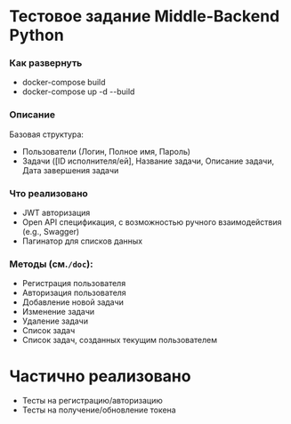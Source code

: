 # Тестовое задание Middle-Backend Python

### Как развернуть
- docker-compose build
- docker-compose up -d --build

### Описание
Базовая структура:
- Пользователи (Логин, Полное имя, Пароль)
- Задачи ([ID исполнителя/ей], Название задачи, Описание задачи, Дата завершения задачи

### Что реализовано
- JWT авторизация
- Open API спецификация, с возможностью ручного взаимодействия (e.g., Swagger)
- Пагинатор для списков данных

### Методы (см.`/doc`):

- Регистрация пользователя
- Авторизация пользователя
- Добавление новой задачи
- Изменение задачи
- Удаление задачи
- Список задач
- Список задач, созданных текущим пользователем


# Частично реализовано
- Тесты на регистрацию/авторизацию
- Тесты на получение/обновление токена




		
